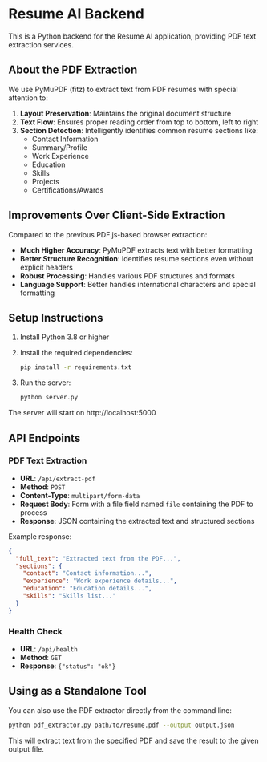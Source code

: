 # Resume AI Backend

This is a Python backend for the Resume AI application, providing PDF text extraction services.

## About the PDF Extraction

We use PyMuPDF (fitz) to extract text from PDF resumes with special attention to:

1. **Layout Preservation**: Maintains the original document structure
2. **Text Flow**: Ensures proper reading order from top to bottom, left to right
3. **Section Detection**: Intelligently identifies common resume sections like:
   - Contact Information
   - Summary/Profile
   - Work Experience
   - Education
   - Skills
   - Projects
   - Certifications/Awards

## Improvements Over Client-Side Extraction

Compared to the previous PDF.js-based browser extraction:

- **Much Higher Accuracy**: PyMuPDF extracts text with better formatting
- **Better Structure Recognition**: Identifies resume sections even without explicit headers
- **Robust Processing**: Handles various PDF structures and formats
- **Language Support**: Better handles international characters and special formatting

## Setup Instructions

1. Install Python 3.8 or higher

2. Install the required dependencies:

   ```bash
   pip install -r requirements.txt
   ```

3. Run the server:
   ```bash
   python server.py
   ```

The server will start on http://localhost:5000

## API Endpoints

### PDF Text Extraction

- **URL**: `/api/extract-pdf`
- **Method**: `POST`
- **Content-Type**: `multipart/form-data`
- **Request Body**: Form with a file field named `file` containing the PDF to process
- **Response**: JSON containing the extracted text and structured sections

Example response:

```json
{
  "full_text": "Extracted text from the PDF...",
  "sections": {
    "contact": "Contact information...",
    "experience": "Work experience details...",
    "education": "Education details...",
    "skills": "Skills list..."
  }
}
```

### Health Check

- **URL**: `/api/health`
- **Method**: `GET`
- **Response**: `{"status": "ok"}`

## Using as a Standalone Tool

You can also use the PDF extractor directly from the command line:

```bash
python pdf_extractor.py path/to/resume.pdf --output output.json
```

This will extract text from the specified PDF and save the result to the given output file.
